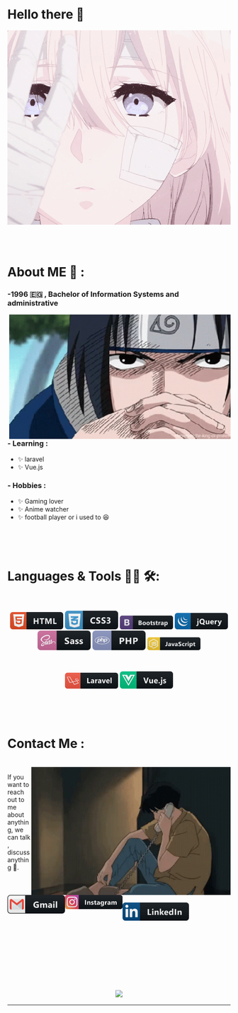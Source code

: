 # Hello there 👋

<div align="center">
<img hight="100" width="700" style='hight:100px;' alt="GIF" align="center" src="assets/original.gif">
</div>

</br>
</br>
</br>


# About ME 💬 :

### -1996 🇪🇬 , Bachelor of Information Systems and administrative

<img hight="400" width="500" alt="GIF" align="right" src="assets/anime-naruto.gif">

### - Learning :
- ✨ laravel
- ✨ Vue.js

### - Hobbies : 
- ✨ Gaming lover
- ✨ Anime watcher
- ✨ football player or i used to 😆

</br>
</br>
</br>


<!-- For more icons please follow  https://github.com/MikeCodesDotNET/ColoredBadges -->

# Languages & Tools 👨‍💻 🛠:
</br>


<p align="center">
    <img src="icons/html.svg" alt="html" width="120" hight="50">
    <img src="icons/css3.svg" alt="css3" width="120" hight="50">
    <img src="icons/bootstrap.svg" alt="bootstrap" width="120" hight="50">
    <img src="icons/jquery.svg" alt="jquery" width="120" hight="50">
    <img src="icons/sass.svg" alt="sass" width="120" hight="50">
    <img src="icons/php.svg" alt="php" width="120" hight="50">
    <img src="icons/js.svg" alt="js" width="120" hight="50">
</p>
<br>
<p align="center">
    <img src="icons/laravel.svg" alt="laravel" width="120" hight="50">
    <img src="icons/vue.svg" alt="vue" width="120" hight="50">
</p>

</br>
</br>
</br>



# Contact Me :

<p>
 </br>


<img hight="320" width="450" align="right" alt="GIF" src="assets/anime-love.gif">


If you want to reach out to me about anything, we can talk , discuss anything 🙏.

<a href="eslamabdallah301@gmail.com">
 <img align="left" alt="Gmail" width="130" hight="100" src="icons/gmail.svg" />
</a>
<a href="https://www.instagram.com/yomi_74/">
 <img align="left" alt="Gmail" width="130" hight="100" src="icons/instagram.svg" />
</a>
</br>
</br>
</br>
<a href="https://www.linkedin.com/in/eslam-abdallah-882480170/">
  <img align="left" alt="Linkedin" width="150" hight="100" src="icons/linkedin.svg" />
</br>
</br>
</br>
</a>
 </p>
 

</br>
</br>
</br>
</br>
</br>
</br>
</br>



<p align="center" >  
  <a href="https://github.com/anuraghazra/github-readme-stats"> 
<img  src="https://github-readme-stats.vercel.app/api?username=eslamabdallah74&&show_icons=true&theme=radical"/>
  </a>
  </p>

*************
